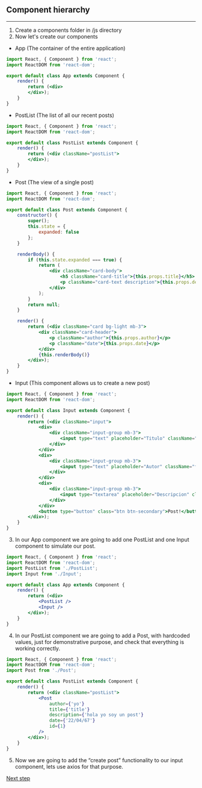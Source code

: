 ## Component hierarchy
---
1. Create a components folder in /js directory
2. Now let's create our components
+ App (The container of the entire application)
```jsx
import React, { Component } from 'react';
import ReactDOM from 'react-dom';

export default class App extends Component {
    render() {
        return (<div>
        </div>);
    }
}
```
+ PostList (The list of all our recent posts)
```jsx
import React, { Component } from 'react';
import ReactDOM from 'react-dom';

export default class PostList extends Component {
    render() {
        return (<div className="postList">
        </div>);
    }
}
```
+ Post (The view of a single post)
```jsx
import React, { Component } from 'react';
import ReactDOM from 'react-dom';

export default class Post extends Component {
    constructor() {
        super();
        this.state = {
            expanded: false
        };
    }

    renderBody() {
        if (this.state.expanded === true) {
            return (
                <div className="card-body">
                    <h5 className="card-title">{this.props.title}</h5>
                    <p className="card-text description">{this.props.description}</p>
                </div>
            );
        }
        return null;
    }

    render() {
        return (<div className="card bg-light mb-3">
            <div className="card-header">
                <p className="author">{this.props.author}</p>
                <p className="date">{this.props.date}</p>
            </div>
            {this.renderBody()}
        </div>);
    }
}
```
+ Input (This component allows us to create a new post)
```jsx
import React, { Component } from 'react';
import ReactDOM from 'react-dom';

export default class Input extends Component {
    render() {
        return (<div className="input">
            <div>
                <div className="input-group mb-3">
                    <input type="text" placeholder="Titulo" className="form-control input-title" />
                </div>
            </div>
            <div>
                <div className="input-group mb-3">
                    <input type="text" placeholder="Autor" className="form-control input-author" />
                </div>
            </div>
            <div>
                <div className="input-group mb-3">
                    <input type="textarea" placeholder="Descripcion" className="form-control input-desc" />
                </div>
            </div>
            <button type="button" class="btn btn-secondary">Post!</button>
        </div>);
    }
}
```
3. In our App component we are going to add one PostList and one Input component to simulate our post.
```jsx
import React, { Component } from 'react';
import ReactDOM from 'react-dom';
import PostList from './PostList';
import Input from './Input';

export default class App extends Component {
    render() {
        return (<div>
            <PostList />
            <Input />
        </div>);
    }
}
```
4. In our PostList component we are going to add a Post, with hardcoded values, just for demonstrative purpose, and check that everything is working correctly.
```jsx
import React, { Component } from 'react';
import ReactDOM from 'react-dom';
import Post from './Post';

export default class PostList extends Component {
    render() {
        return (<div className="postList">
            <Post
                author={'yo'}
                title={'title'}
                description={'hola yo soy un post'}
                date={'22/04/67'}
                id={1}
            />
        </div>);
    }
}
```
5. Now we are going to add the “create post” functionality to our input component, lets use axios for that purpose.

[Next step](https://github.com/sgonzalezml/workshop-react/tree/v3)